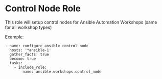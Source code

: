 # Control Node Role

This role will setup control nodes for Ansible Automation Workshops (same for all workshop types)

Example:

```
- name: configure ansible control node
  hosts: '*ansible-1'
  gather_facts: true
  become: true
  tasks:
    - include_role:
        name: ansible.workshops.control_node
```
